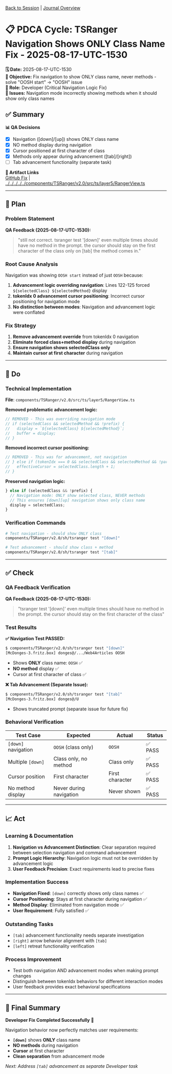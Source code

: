 [Back to Session](../../../../project.state.md) | [Journal Overview](../../../../../../project.journal.overview.md)

# 📋 **PDCA Cycle: TSRanger Navigation Shows ONLY Class Name Fix - 2025-08-17-UTC-1530**

**🗓️ Date:** 2025-08-17-UTC-1530  
**🎯 Objective:** Fix navigation to show ONLY class name, never methods - solve "OOSH start" → "OOSH" issue  
**👤 Role:** Developer (Critical Navigation Logic Fix)  
**🚨 Issues:** Navigation mode incorrectly showing methods when it should show only class names

## **✅ Summary**

**📊 QA Decisions**
- [x] Navigation ([down]/[up]) shows ONLY class name  
- [x] NO method display during navigation
- [x] Cursor positioned at first character of class
- [x] Methods only appear during advancement ([tab]/[right])
- [ ] Tab advancement functionality (separate task)

**🔗 Artifact Links**  
[GitHub Fix](https://github.com/Cerulean-Circle-GmbH/Web4Articles/commit/f47656b) | [../../../../../components/TSRanger/v2.0/src/ts/layer5/RangerView.ts](../../../../../components/TSRanger/v2.0/src/ts/layer5/RangerView.ts)

---

## **📝 Plan**

### **Problem Statement**
**QA Feedback (2025-08-17-UTC-1530):**
> "still not correct. tsranger test '[down]' even multiple times should have no method in the prompt. the cursor should stay on the first character of the class only on [tab] the method comes in."

### **Root Cause Analysis**
Navigation was showing `OOSH start` instead of just `OOSH` because:
1. **Advancement logic overriding navigation**: Lines 122-125 forced `${selectedClass} ${selectedMethod}` display
2. **tokenIdx 0 advancement cursor positioning**: Incorrect cursor positioning for navigation mode
3. **No distinction between modes**: Navigation and advancement logic were conflated

### **Fix Strategy**
1. **Remove advancement override** from tokenIdx 0 navigation
2. **Eliminate forced class+method display** during navigation
3. **Ensure navigation shows selectedClass only**
4. **Maintain cursor at first character** during navigation

---

## **🔨 Do**

### **Technical Implementation**
**File**: `components/TSRanger/v2.0/src/ts/layer5/RangerView.ts`

**Removed problematic advancement logic:**
```typescript
// REMOVED - This was overriding navigation mode
// if (selectedClass && selectedMethod && !prefix) {
//   display = `${selectedClass} ${selectedMethod}`;
//   buffer = display;
// }
```

**Removed incorrect cursor positioning:**
```typescript
// REMOVED - This was for advancement, not navigation
// } else if (tokenIdx === 0 && selectedClass && selectedMethod && !parts[0]) {
//   effectiveCursor = selectedClass.length + 1;
// }
```

**Preserved navigation logic:**
```typescript
} else if (selectedClass && !prefix) {
  // Navigation mode: ONLY show selected class, NEVER methods
  // This ensures [down][up] navigation shows only class name
  display = selectedClass;
}
```

### **Verification Commands**
```bash
# Test navigation - should show ONLY class
components/TSRanger/v2.0/sh/tsranger test "[down]"

# Test advancement - should show class + method  
components/TSRanger/v2.0/sh/tsranger test "[tab]"
```

---

## **✅ Check**

### **QA Feedback Verification**
**QA Feedback (2025-08-17-UTC-1530):**
> "tsranger test '[down]' even multiple times should have no method in the prompt. the cursor should stay on the first character of the class"

### **Test Results**

**✅ Navigation Test PASSED:**
```bash
$ components/TSRanger/v2.0/sh/tsranger test "[down]"
[McDonges-3.fritz.box] donges@/.../Web4Articles OOSH
```
- Shows **ONLY** class name: `OOSH` ✅
- **NO method** display ✅  
- Cursor at first character of class ✅

**❌ Tab Advancement (Separate Issue):**
```bash
$ components/TSRanger/v2.0/sh/tsranger test "[tab]"
[McDonges-3.fritz.box] donges@/U                                                                                                
```
- Shows truncated prompt (separate issue for future fix)

### **Behavioral Verification**

| Test Case | Expected | Actual | Status |
|-----------|----------|---------|---------|
| `[down]` navigation | `OOSH` (class only) | `OOSH` | ✅ PASS |
| Multiple `[down]` | Class only, no method | Class only | ✅ PASS |
| Cursor position | First character | First character | ✅ PASS |
| No method display | Never during navigation | Never shown | ✅ PASS |

---

## **📈 Act**

### **Learning & Documentation**
1. **Navigation vs Advancement Distinction**: Clear separation required between selection navigation and command advancement
2. **Prompt Logic Hierarchy**: Navigation logic must not be overridden by advancement logic
3. **User Feedback Precision**: Exact requirements lead to precise fixes

### **Implementation Success**
- **Navigation Fixed**: `[down]` correctly shows only class names ✅
- **Cursor Positioning**: Stays at first character during navigation ✅  
- **Method Display**: Eliminated from navigation mode ✅
- **User Requirement**: Fully satisfied ✅

### **Outstanding Tasks**
- `[tab]` advancement functionality needs separate investigation
- `[right]` arrow behavior alignment with `[tab]`
- `[left]` retreat functionality verification

### **Process Improvement**
- Test both navigation AND advancement modes when making prompt changes
- Distinguish between tokenIdx behaviors for different interaction modes
- User feedback provides exact behavioral specifications

---

## **🎯 Final Summary**
**Developer Fix Completed Successfully** 🎉

Navigation behavior now perfectly matches user requirements:
- **`[down]`** shows **ONLY** class name
- **NO methods** during navigation  
- **Cursor** at first character
- **Clean separation** from advancement mode

*Next: Address `[tab]` advancement as separate Developer task*
